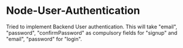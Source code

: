 # Node-User-Authentication
Tried to implement Backend User authentication. This will take "email", "password", "confirmPassword" as compulsory fields for "signup" and "email", "password" for "login".

